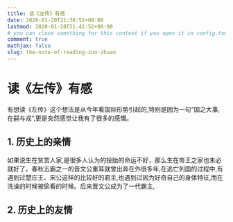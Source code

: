 ```yaml
---
title: 读《左传》有感
date: 2020-01-20T21:38:52+08:00
lastmod: 2020-01-28T21:41:52+08:00
# you can close something for this content if you open it in config.toml.
comment: true
mathjax: false
slug: the-note-of-reading-zuo-zhuan
---
```


# 读《左传》有感

有想读《左传》这个想法是从今年看国际形势引起的,特别是因为一句“国之大事,在嗣与戎”,更是突然感觉让我有了很多的感慨。

## 1. 历史上的亲情

如果说生在贫苦人家,是很多人认为的投胎的命运不好，那么生在帝王之家也未必就好了。春秋五霸之一的晋文公重耳就曾出奔在外很多年,在逃亡列国的过程中,有遇到过楚庄王、宋公这样的比较好的君主,也遇到过因为好奇自己的身体特征,而在洗澡的时候被偷看的时候。后来晋文公成为了一代霸主,

## 2. 历史上的友情
